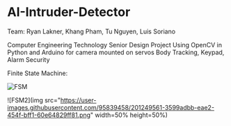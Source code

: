 # AI-Intruder-Detector

Team: Ryan Lakner, Khang Pham, Tu Nguyen, Luis Soriano

Computer Engineering Technology Senior Design Project 
Using OpenCV in Python and Arduino for camera mounted on servos 
Body Tracking, Keypad, Alarm Security

Finite State Machine:

![FSM](https://user-images.githubusercontent.com/95839458/201249561-3599adbb-eae2-454f-bff1-60e64829ff81.png)

![FSM2](img src="https://user-images.githubusercontent.com/95839458/201249561-3599adbb-eae2-454f-bff1-60e64829ff81.png" width=50% height=50%)
